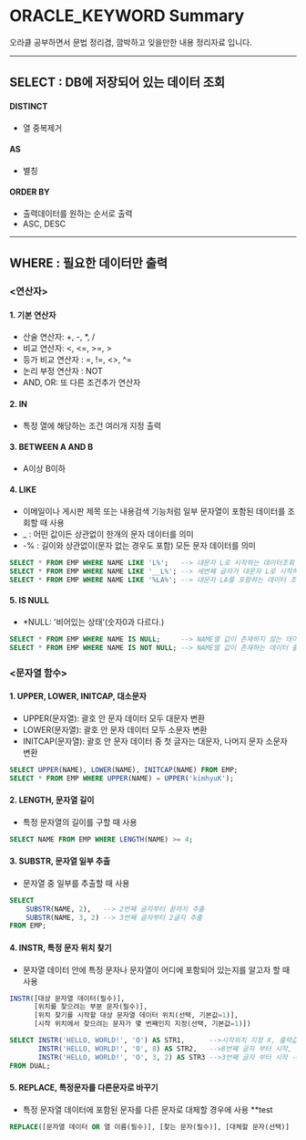 # ORACLE_KEYWORD Summary
오라클 공부하면서 문법 정리겸, 깜박하고 잊을만한 내용 정리자료 입니다.
___
## SELECT : DB에 저장되어 있는 데이터 조회
#### DISTINCT 
- 열 중복제거
#### AS 
- 별칭
#### ORDER BY 
- 출력데이터를 원하는 순서로 출력
- ASC, DESC
___
## WHERE : 필요한 데이터만 출력
### <연산자>
#### 1. 기본 연산자 
- 산술 연산자: +, -, *, /
- 비교 연산자: <, <=, >=, >
- 등가 비교 연산자 : =, !=, <>, ^=
- 논리 부정 연산자 : NOT
- AND, OR: 또 다른 조건추가 연산자
#### 2. IN
- 특정 열에 해당하는 조건 여러개 지정 출력
#### 3. BETWEEN A AND B
- A이상 B이하
#### 4. LIKE
- 이메일이나 게시판 제목 또는 내용검색 기능처럼 일부 문자열이 포함된 데이터를 조회할 때 사용
- _  : 어떤 값이든 상관없이 한개의 문자 데이터를 의미
- -% : 길이와 상관없이(문자 없는 경우도 포함) 모든 문자 데이터를 의미
```sql
SELECT * FROM EMP WHERE NAME LIKE 'L%';   --> 대문자 L로 시작하는 데이터조회
SELECT * FROM EMP WHERE NAME LIKE '__L%'; --> 세번째 글자가 대문자 L로 시작하는 데이터 조회
SELECT * FROM EMP WHERE NAME LIKE '%LA%'; --> 대문자 LA를 포함하는 데이터 조회
```
#### 5. IS NULL
- *NULL: '비어있는 상태'(숫자0과 다르다.)
```sql
SELECT * FROM EMP WHERE NAME IS NULL;     --> NAME열 값이 존재하지 않는 데이터 출력
SELECT * FROM EMP WHERE NAME IS NOT NULL; --> NAME열 값이 존재하는 데이터 출력
```
### <문자열 함수>
#### 1. UPPER, LOWER, INITCAP, 대소문자
- UPPER(문자열): 괄호 안 문자 데이터 모두 대문자 변환
- LOWER(문자열): 괄호 안 문자 데이터 모두 소문자 변환
- INITCAP(문자열): 괄호 안 문자 데이터 중 첫 글자는 대문자, 나머지 문자 소문자 변환
```SQL
SELECT UPPER(NAME), LOWER(NAME), INITCAP(NAME) FROM EMP;
SELECT * FROM EMP WHERE UPPER(NAME) = UPPER('kimhyuK');
```    

#### 2. LENGTH, 문자열 길이
- 특정 문자열의 길이를 구할 때 사용
```SQL
SELECT NAME FROM EMP WHERE LENGTH(NAME) >= 4;
```

#### 3. SUBSTR, 문자열 일부 추출
- 문자열 중 일부를 추출할 때 사용
```SQL
SELECT 
	SUBSTR(NAME, 2),   --> 2번째 글자부터 끝까지 추출
	SUBSTR(NAME, 3, 2) --> 3번째 글자부터 2글자 추출
FROM EMP;
```

#### 4. INSTR, 특정 문자 위치 찾기
- 문자열 데이터 안에 특정 문자나 문자열이 어디에 포함되어 있는지를 알고자 할 때 사용
```SQL
INSTR([대상 문자열 데이터(필수)],
      [위치를 찾으려는 부분 문자(필수)],
      [위치 찾기를 시작할 대상 문자열 데이터 위치(선택, 기본값=1)],
      [시작 위치에서 찾으려는 문자가 몇 번째인지 지정(선택, 기본값=1)])
```
```SQL
SELECT INSTR('HELLO, WORLD!', 'O') AS STR1,      -->시작위치 지정 X, 출력값: 5
       INSTR('HELLO, WORLD!', 'O', 8) AS STR2,   -->8번째 글자 부터 시작, 출력값: 9
       INSTR('HELLO, WORLD!', 'O', 3, 2) AS STR3 -->3번째 글자 부터 시작 -> 2번째 값 찾기, 출력값: 9
FROM DUAL;
```

#### 5. REPLACE, 특정문자를 다른문자로 바꾸기
- 특정 문자열 데이터에 포함된 문자를 다른 문자로 대체할 경우에 사용
**test
```SQL
REPLACE([문자열 데이터 OR 열 이름(필수)], [찾는 문자(필수)], [대체할 문자(선택)]
``` 
